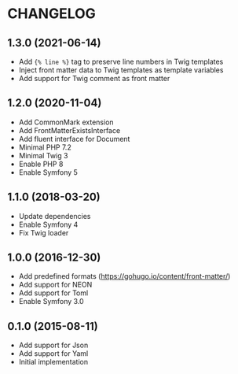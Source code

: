 CHANGELOG
=========

1.3.0 (2021-06-14)
------------------

 * Add `{% line %}` tag to preserve line numbers in Twig templates
 * Inject front matter data to Twig templates as template variables
 * Add support for Twig comment as front matter

1.2.0 (2020-11-04)
------------------

 * Add CommonMark extension
 * Add FrontMatterExistsInterface
 * Add fluent interface for Document
 * Minimal PHP 7.2
 * Minimal Twig 3
 * Enable PHP 8
 * Enable Symfony 5

1.1.0 (2018-03-20)
------------------

 * Update dependencies
 * Enable Symfony 4
 * Fix Twig loader

1.0.0 (2016-12-30)
------------------

 * Add predefined formats (https://gohugo.io/content/front-matter/)
 * Add support for NEON
 * Add support for Toml
 * Enable Symfony 3.0

0.1.0 (2015-08-11)
------------------

 * Add support for Json
 * Add support for Yaml
 * Initial implementation

